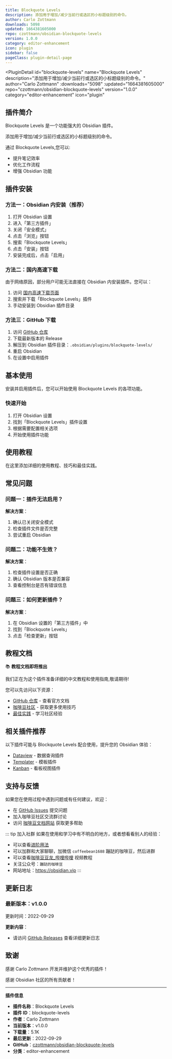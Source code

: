 ```yaml
---
title: Blockquote Levels
description: 添加用于增加/减少当前行或选区的小标题级别的命令。
author: Carlo Zottmann
downloads: 5098
updated: 1664381605000
repo: czottmann/obsidian-blockquote-levels
version: 1.0.0
category: editor-enhancement
icon: plugin
sidebar: false
pageClass: plugin-detail-page
---
```


<PluginDetail
  id="blockquote-levels"
  name="Blockquote Levels"
  description="添加用于增加/减少当前行或选区的小标题级别的命令。"
  author="Carlo Zottmann"
  :downloads="5098"
  :updated="1664381605000"
  repo="czottmann/obsidian-blockquote-levels"
  version="1.0.0"
  category="editor-enhancement"
  icon="plugin"
>

<!-- AUTO_GENERATED_START -->
## 插件简介

Blockquote Levels 是一个功能强大的 Obsidian 插件。

添加用于增加/减少当前行或选区的小标题级别的命令。

通过 Blockquote Levels,您可以:

- 提升笔记效率
- 优化工作流程
- 增强 Obsidian 功能

<!-- AUTO_GENERATED_END -->

<!-- AUTO_GENERATED_START -->
## 插件安装

### 方法一：Obsidian 内安装（推荐）

1. 打开 Obsidian 设置
2. 进入「第三方插件」
3. 关闭「安全模式」
4. 点击「浏览」按钮
5. 搜索「Blockquote Levels」
6. 点击「安装」按钮
7. 安装完成后，点击「启用」

### 方法二：国内高速下载

由于网络原因，部分用户可能无法直接在 Obsidian 内安装插件。您可以：

1. 访问 [国内高速下载页面](/zh/documentation/obsidian-plugins-download.html)
2. 搜索并下载「Blockquote Levels」插件
3. 手动安装到 Obsidian 插件目录

### 方法三：GitHub 下载

1. 访问 [GitHub 仓库](https://github.com/czottmann/obsidian-blockquote-levels)
2. 下载最新版本的 Release
3. 解压到 Obsidian 插件目录：`.obsidian/plugins/blockquote-levels/`
4. 重启 Obsidian
5. 在设置中启用插件

## 基本使用

安装并启用插件后，您可以开始使用 Blockquote Levels 的各项功能。

### 快速开始

1. 打开 Obsidian 设置
2. 找到「Blockquote Levels」插件设置
3. 根据需要配置相关选项
4. 开始使用插件功能

<!-- AUTO_GENERATED_END -->

<!-- CUSTOM_CONTENT_START:tutorial -->
## 使用教程

在这里添加详细的使用教程、技巧和最佳实践。

<!-- CUSTOM_CONTENT_END:tutorial -->

<!-- SHARED_CONTENT_START -->
## 常见问题

### 问题一：插件无法启用？

**解决方案**：
1. 确认已关闭安全模式
2. 检查插件文件是否完整
3. 尝试重启 Obsidian

### 问题二：功能不生效？

**解决方案**：
1. 检查插件设置是否正确
2. 确认 Obsidian 版本是否兼容
3. 查看控制台是否有错误信息

### 问题三：如何更新插件？

**解决方案**：
1. 在 Obsidian 设置的「第三方插件」中
2. 找到「Blockquote Levels」
3. 点击「检查更新」按钮

## 教程文档

📚 **教程文档即将推出**

我们正在为这个插件准备详细的中文教程和使用指南,敬请期待!

您可以先访问以下资源：
- [GitHub 仓库](https://github.com/czottmann/obsidian-blockquote-levels) - 查看官方文档
- [咖啡豆社区](/zh/bases/) - 获取更多使用技巧
- [最佳实践](/zh/best-practices/) - 学习社区经验

## 相关插件推荐

以下插件可能与 Blockquote Levels 配合使用，提升您的 Obsidian 体验：

- [Dataview](/zh/plugins/dataview.html) - 数据查询插件
- [Templater](/zh/plugins/templater-obsidian.html) - 模板插件
- [Kanban](/zh/plugins/obsidian-kanban.html) - 看板视图插件

## 支持与反馈

如果您在使用过程中遇到问题或有任何建议，欢迎：

- 在 [GitHub Issues](https://github.com/czottmann/obsidian-blockquote-levels/issues) 提交问题
- 加入咖啡豆社区交流群讨论
- 访问 [咖啡豆文档网站](https://obsidian.vip) 获取更多帮助

::: tip 加入社群
如果在使用和学习中有不明白的地方，或者想看看别人的经验：
- 可以查看[进阶用法](/zh/advanced)
- 可以加群和大家聊聊，加微信 `coffeebean1688` 蹦跶的咖啡豆，然后进群
- 可以查看[咖啡豆豆龙_哔哩哔哩](https://space.bilibili.com/618777356) 视频教程
- 关注公众号：`蹦跶的咖啡豆`
- 网站地址：https://obsidian.vip
:::
<!-- SHARED_CONTENT_END -->

<!-- AUTO_GENERATED_START -->
## 更新日志

### 最新版本：v1.0.0

更新时间：2022-09-29

**更新内容**：
- 请访问 [GitHub Releases](https://github.com/czottmann/obsidian-blockquote-levels/releases) 查看详细更新日志

## 致谢

感谢 Carlo Zottmann 开发并维护这个优秀的插件！

感谢 Obsidian 社区的所有贡献者！

---

**插件信息**
- **插件名称**：Blockquote Levels
- **插件 ID**：blockquote-levels
- **作者**：Carlo Zottmann
- **当前版本**：v1.0.0
- **下载量**：5.1K
- **最后更新**：2022-09-29
- **GitHub**：[czottmann/obsidian-blockquote-levels](https://github.com/czottmann/obsidian-blockquote-levels)
- **分类**：editor-enhancement
<!-- AUTO_GENERATED_END -->

</PluginDetail>

